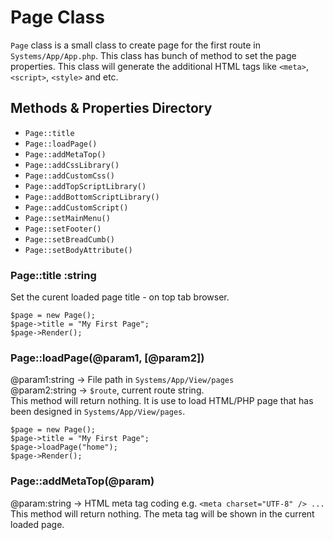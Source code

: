 # Page Class
`Page` class is a small class to create page for the first route in `Systems/App/App.php`. This class has bunch of method to set the page properties. This class will generate the additional HTML tags like `<meta>`, `<script>`, `<style>` and etc.

## Methods & Properties Directory
- `Page::title`
- `Page::loadPage()`
- `Page::addMetaTop()`
- `Page::addCssLibrary()`
- `Page::addCustomCss()`
- `Page::addTopScriptLibrary()`
- `Page::addBottomScriptLibrary()`
- `Page::addCustomScript()`
- `Page::setMainMenu()`
- `Page::setFooter()`
- `Page::setBreadCumb()`
- `Page::setBodyAttribute()`

### Page::title :string
Set the curent loaded page title - on top tab browser.
```
$page = new Page();
$page->title = "My First Page";
$page->Render();
```

### Page::loadPage(@param1, [@param2])
@param1:string  -> File path in `Systems/App/View/pages`<br />
@param2:string  -> `$route`, current route string.<br />
This method will return nothing. It is use to load HTML/PHP page that has been designed in `Systems/App/View/pages`.
```
$page = new Page();
$page->title = "My First Page";
$page->loadPage("home");
$page->Render();
```


### Page::addMetaTop(@param)
@param:string -> HTML meta tag coding e.g. `<meta charset="UTF-8" /> ...`<br />
This method will return nothing. The meta tag will be shown in the current loaded page.

